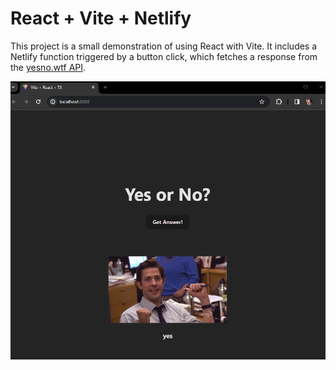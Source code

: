 # React + Vite + Netlify

This project is a small demonstration of using React with Vite. It includes a Netlify function triggered by a button click, which fetches a response from the [yesno.wtf API](https://yesno.wtf/).

![Kuva1][Kuva1]

[Kuva1]: vite-project/yesno.png
